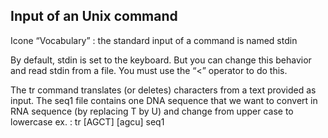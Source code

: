 ## Input of an Unix command

Icone “Vocabulary” : the standard input of a command is named stdin

By default, stdin is set to the keyboard. But you can change this behavior and read stdin from a file. You must use the “<” operator to do this.

The tr command translates (or deletes) characters from a text provided as input. The seq1 file contains one DNA sequence that we want to convert in RNA sequence (by replacing T by U) and change from upper case to lowercase
ex. : tr [AGCT] [agcu] seq1 
